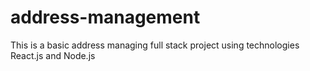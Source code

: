 # address-management
This is a basic address managing full stack project using technologies React.js and Node.js
